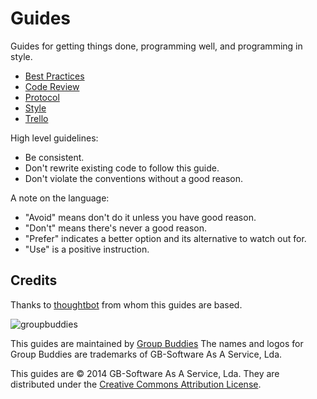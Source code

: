 Guides
======

Guides for getting things done, programming well, and programming in style.

* [Best Practices](/best-practices)
* [Code Review](/code-review)
* [Protocol](/protocol)
* [Style](/style)
* [Trello](/trello)

High level guidelines:

* Be consistent.
* Don't rewrite existing code to follow this guide.
* Don't violate the conventions without a good reason.

A note on the language:

* "Avoid" means don't do it unless you have good reason.
* "Don't" means there's never a good reason.
* "Prefer" indicates a better option and its alternative to watch out for.
* "Use" is a positive instruction.

Credits
-------

Thanks to [thoughtbot](http://thoughtbot.com/) from whom this guides are based.

![groupbuddies](http://www.groupbuddies.com/logo.png)

This guides are maintained by [Group Buddies](http://groupbuddies.com)
The names and logos for Group Buddies are trademarks of GB-Software As A Service, Lda.

This guides are © 2014 GB-Software As A Service, Lda. They are distributed under the [Creative Commons
Attribution License](http://creativecommons.org/licenses/by/3.0/).
